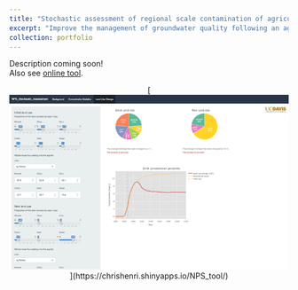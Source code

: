 ```yaml
---
title: "Stochastic assessment of regional scale contamination of agricultural origin"
excerpt: "Improve the management of groundwater quality following an agricultural contamination (nitrate, pesticide, ...) at the regional scale by accounting for uncertainty related to imperfect aquifer representation.<br/><img src='/images/schemeLUC.png'>"
collection: portfolio
---
```


Description coming soon!
<br/>
Also see [online tool](https://chrishenri.shinyapps.io/NPS_tool/).
<center>[<img src="images/Screen Shot_shinyApp.png" alt="ShinyApp">](https://chrishenri.shinyapps.io/NPS_tool/)</center>
